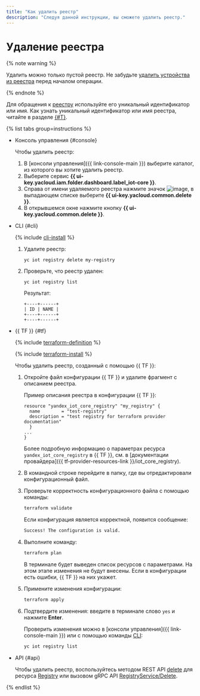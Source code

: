 ```yaml
---
title: "Как удалить реестр"
description: "Следуя данной инструкции, вы сможете удалить реестр."
---
```


# Удаление реестра

{% note warning %}

Удалить можно только пустой реестр. Не забудьте [удалить устройства из реестра](../device/device-delete.md) перед началом операции.

{% endnote %}

Для обращения к [реестру](../../concepts/index.md#registry) используйте его уникальный идентификатор или имя. Как узнать уникальный идентификатор или имя реестра, читайте в разделе [{#T}](registry-list.md).

{% list tabs group=instructions %}

- Консоль управления {#console}

   Чтобы удалить реестр:

   1. В [консоли управления]({{ link-console-main }}) выберите каталог, из которого вы хотите удалить реестр.
   1. Выберите сервис **{{ ui-key.yacloud.iam.folder.dashboard.label_iot-core }}**.
   1. Справа от имени удаляемого реестра нажмите значок ![image](../../../_assets/console-icons/ellipsis.svg), в выпадающем списке выберите **{{ ui-key.yacloud.common.delete }}**.
   1. В открывшемся окне нажмите кнопку **{{ ui-key.yacloud.common.delete }}**.

- CLI {#cli}

  {% include [cli-install](../../../_includes/cli-install.md) %}

  1. Удалите реестр:

      ```
      yc iot registry delete my-registry
      ```

  1. Проверьте, что реестр удален:

      ```
      yc iot registry list
	  ```
	  
	  Результат:
	  ```
      +----+------+
      | ID | NAME |
      +----+------+
      +----+------+
      ```

- {{ TF }} {#tf}

  {% include [terraform-definition](../../../_tutorials/terraform-definition.md) %}

  {% include [terraform-install](../../../_includes/terraform-install.md) %}

  Чтобы удалить реестр, созданный с помощью {{ TF }}:

  1. Откройте файл конфигурации {{ TF }} и удалите фрагмент с описанием реестра.

      Пример описания реестра в конфигурации {{ TF }}:

      ```hcl
      resource "yandex_iot_core_registry" "my_registry" {
        name        = "test-registry"
        description = "test registry for terraform provider documentation"
        }
      ...
      }
      ```

      Более подробную информацию о параметрах ресурса `yandex_iot_core_registry` в {{ TF }}, см. в [документации провайдера]({{ tf-provider-resources-link }}/iot_core_registry).
  1. В командной строке перейдите в папку, где вы отредактировали конфигурационный файл.
  1. Проверьте корректность конфигурационного файла с помощью команды:

      ```bash
      terraform validate
      ```
     
      Если конфигурация является корректной, появится сообщение:
     
      ```bash
      Success! The configuration is valid.
      ```

  1. Выполните команду:

      ```bash
      terraform plan
      ```
  
      В терминале будет выведен список ресурсов с параметрами. На этом этапе изменения не будут внесены. Если в конфигурации есть ошибки, {{ TF }} на них укажет.
  1. Примените изменения конфигурации:

      ```bash
      terraform apply
      ```
     
  1. Подтвердите изменения: введите в терминале слово `yes` и нажмите **Enter**.

      Проверить изменения можно в [консоли управления]({{ link-console-main }}) или с помощью команды [CLI](../../../cli/quickstart.md):

      ```bash
      yc iot registry list
      ```

- API {#api}

  Чтобы удалить реестр, воспользуйтесь методом REST API [delete](../../api-ref/Registry/delete.md) для ресурса [Registry](../../api-ref/Registry/index.md) или вызовом gRPC API [RegistryService/Delete](../../api-ref/grpc/registry_service.md#Delete).

{% endlist %}

